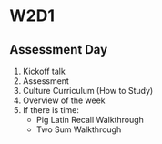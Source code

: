 # W2D1

## Assessment Day

1. Kickoff talk
2. Assessment
3. Culture Curriculum (How to Study)
4. Overview of the week
5. If there is time:
    - Pig Latin Recall Walkthrough
    - Two Sum Walkthrough
